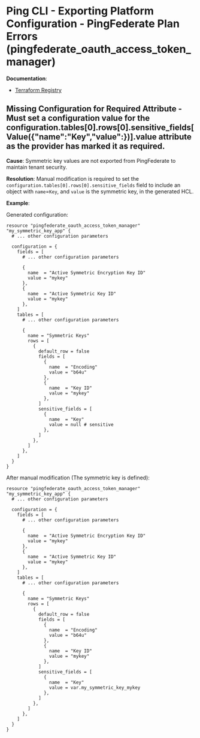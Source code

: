 # Ping CLI - Exporting Platform Configuration - PingFederate Plan Errors (pingfederate_oauth_access_token_manager)

**Documentation**:
- [Terraform Registry](https://registry.terraform.io/providers/pingidentity/pingfederate/latest/docs/resources/oauth_access_token_manager#schema)

## Missing Configuration for Required Attribute - Must set a configuration value for the configuration.tables[0].rows[0].sensitive_fields[Value({"name":"Key","value":<null>})].value attribute as the provider has marked it as required.

**Cause**: Symmetric key values are not exported from PingFederate to maintain tenant security.

**Resolution**: Manual modification is required to set the `configuration.tables[0].rows[0].sensitive_fields` field to include an object with `name`=`Key`, and `value` is the symmetric key, in the generated HCL.

**Example**:

Generated configuration:
```hcl
resource "pingfederate_oauth_access_token_manager" "my_symmetric_key_app" {
  # ... other configuration parameters

  configuration = {
    fields = [
      # ... other configuration parameters

      {
        name  = "Active Symmetric Encryption Key ID"
        value = "mykey"
      },
      {
        name  = "Active Symmetric Key ID"
        value = "mykey"
      },
    ]
    tables = [
      # ... other configuration parameters

      {
        name = "Symmetric Keys"
        rows = [
          {
            default_row = false
            fields = [
              {
                name  = "Encoding"
                value = "b64u"
              },
              {
                name  = "Key ID"
                value = "mykey"
              },
            ]
            sensitive_fields = [
              {
                name  = "Key"
                value = null # sensitive
              },
            ]
          },
        ]
      },
    ]
  }
}
```

After manual modification (The symmetric key is defined):
```hcl
resource "pingfederate_oauth_access_token_manager" "my_symmetric_key_app" {
  # ... other configuration parameters

  configuration = {
    fields = [
      # ... other configuration parameters

      {
        name  = "Active Symmetric Encryption Key ID"
        value = "mykey"
      },
      {
        name  = "Active Symmetric Key ID"
        value = "mykey"
      },
    ]
    tables = [
      # ... other configuration parameters

      {
        name = "Symmetric Keys"
        rows = [
          {
            default_row = false
            fields = [
              {
                name  = "Encoding"
                value = "b64u"
              },
              {
                name  = "Key ID"
                value = "mykey"
              },
            ]
            sensitive_fields = [
              {
                name  = "Key"
                value = var.my_symmetric_key_mykey
              },
            ]
          },
        ]
      },
    ]
  }
}
```

